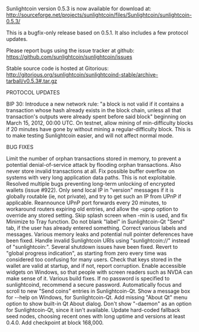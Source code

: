 Sunlightcoin version 0.5.3 is now available for download at:
http://sourceforge.net/projects/sunlightcoin/files/Sunlightcoin/sunlightcoin-0.5.3/

This is a bugfix-only release based on 0.5.1.
It also includes a few protocol updates.

Please report bugs using the issue tracker at github:
https://github.com/sunlightcoin/sunlightcoin/issues

Stable source code is hosted at Gitorious:
http://gitorious.org/sunlightcoin/sunlightcoind-stable/archive-tarball/v0.5.3#.tar.gz

PROTOCOL UPDATES

BIP 30: Introduce a new network rule: "a block is not valid if it contains a transaction whose hash already exists in the block chain, unless all that transaction's outputs were already spent before said block" beginning on March 15, 2012, 00:00 UTC.
On testnet, allow mining of min-difficulty blocks if 20 minutes have gone by without mining a regular-difficulty block. This is to make testing Sunlightcoin easier, and will not affect normal mode.

BUG FIXES

Limit the number of orphan transactions stored in memory, to prevent a potential denial-of-service attack by flooding orphan transactions. Also never store invalid transactions at all.
Fix possible buffer overflow on systems with very long application data paths. This is not exploitable.
Resolved multiple bugs preventing long-term unlocking of encrypted wallets
(issue #922).
Only send local IP in "version" messages if it is globally routable (ie, not private), and try to get such an IP from UPnP if applicable.
Reannounce UPnP port forwards every 20 minutes, to workaround routers expiring old entries, and allow the -upnp option to override any stored setting.
Skip splash screen when -min is used, and fix Minimize to Tray function.
Do not blank "label" in Sunlightcoin-Qt "Send" tab, if the user has already entered something.
Correct various labels and messages.
Various memory leaks and potential null pointer deferences have been fixed.
Handle invalid Sunlightcoin URIs using "sunlightcoin://" instead of "sunlightcoin:".
Several shutdown issues have been fixed.
Revert to "global progress indication", as starting from zero every time was considered too confusing for many users.
Check that keys stored in the wallet are valid at startup, and if not, report corruption.
Enable accessible widgets on Windows, so that people with screen readers such as NVDA can make sense of it.
Various build fixes.
If no password is specified to sunlightcoind, recommend a secure password.
Automatically focus and scroll to new "Send coins" entries in Sunlightcoin-Qt.
Show a message box for --help on Windows, for Sunlightcoin-Qt.
Add missing "About Qt" menu option to show built-in Qt About dialog.
Don't show "-daemon" as an option for Sunlightcoin-Qt, since it isn't available.
Update hard-coded fallback seed nodes, choosing recent ones with long uptime and versions at least 0.4.0.
Add checkpoint at block 168,000.
